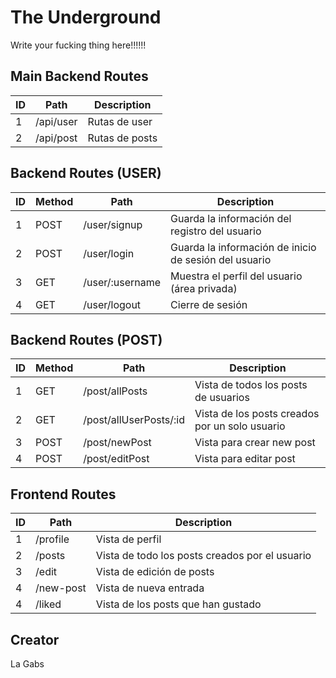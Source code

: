 # The Underground

Write your fucking thing here!!!!!!

## Main Backend Routes

ID | Path | Description |
--- | --- | --- |
1 | /api/user | Rutas de user |
2 | /api/post | Rutas de posts |

## Backend Routes (USER)

ID | Method | Path | Description |
--- | --- | --- | --- |
1 | POST | /user/signup | Guarda la información del registro del usuario|
2 | POST | /user/login  | Guarda la información de inicio de sesión del usuario |
3 | GET | /user/:username | Muestra el perfil del usuario (área privada) |
4 | GET | /user/logout  | Cierre de sesión |

## Backend Routes (POST)

ID | Method | Path | Description |
--- | --- | --- | --- |
1 | GET | /post/allPosts | Vista de todos los posts de usuarios |
2 | GET | /post/allUserPosts/:id | Vista de los posts creados por un solo usuario|
3 | POST | /post/newPost | Vista para crear new post |
4 | POST | /post/editPost | Vista para editar post |

## Frontend Routes
ID | Path | Description |
--- | --- | --- |
1 | /profile | Vista de perfil |
2 | /posts | Vista de todo los posts creados por el usuario |
3 | /edit | Vista de edición de posts |
4 | /new-post | Vista de nueva entrada |
4 | /liked | Vista de los posts que han gustado |

## Creator
La Gabs
